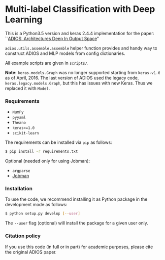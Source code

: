 # Multi-label Classification with Deep Learning

This is a Python3.5 version and keras 2.4.4 implementation for the paper: ``[ADIOS: Architectures Deep In Output Space](http://bengio.abracadoudou.com/cv/publications/pdf/cisse_2016_icml.pdf)"

`adios.utils.assemble.assemble` helper function provides and handy way to construct ADIOS and MLP models from config dictionaries.

All example scripts are given in `scripts/`.

**Note:** `keras.models.Graph` was no longer supported starting from `keras-v1.0` as of April, 2016. The last version of ADIOS used the legacy code, `keras.legacy.models.Graph`, but this has issues with new Keras. Thus we replaced it with `Model`.


### Requirements
- `NumPy`
- `pyyaml`
- `Theano`
- `keras>=1.0`
- `scikit-learn`

The requirements can be installed via `pip` as follows:

```bash
$ pip install -r requirements.txt
```

Optional (needed only for using Jobman):
- `argparse`
- [Jobman](http://deeplearning.net/software/jobman/about.html)


### Installation
To use the code, we recommend installing it as Python package in the development mode as follows:

```bash
$ python setup.py develop [--user]
```

The `--user` flag (optional) will install the package for a given user only.


### Citation policy
If you use this code (in full or in part) for academic purposes, please cite the original ADIOS paper.
